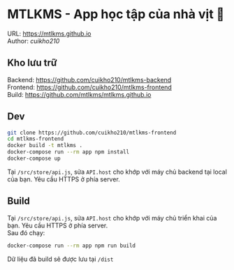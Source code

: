 # MTLKMS - App học tập của nhà vịt :duck:
URL: https://mtlkms.github.io  
Author: *cuikho210*

## Kho lưu trữ
Backend: https://github.com/cuikho210/mtlkms-backend  
Frontend: https://github.com/cuikho210/mtlkms-frontend  
Build: https://github.com/mtlkms/mtlkms.github.io

## Dev
```bash
git clone https://github.com/cuikho210/mtlkms-frontend
cd mtlkms-frontend
docker build -t mtlkms .
docker-compose run --rm app npm install
docker-compose up
```

Tại `/src/store/api.js`, sửa `API.host` cho khớp với máy chủ backend tại local của bạn. Yêu cầu HTTPS ở phía server.

## Build
Tại `/src/store/api.js`, sửa `API.host` cho khớp với máy chủ triển khai của bạn. Yêu cầu HTTPS ở phía server.  
Sau đó chạy:

```bash
docker-compose run --rm app npm run build
```

Dữ liệu đã build sẽ được lưu tại `/dist`
